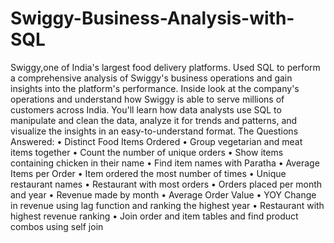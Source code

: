# Swiggy-Business-Analysis-with-SQL
Swiggy,one of India's largest food delivery platforms.
Used SQL to perform a comprehensive analysis of Swiggy's business operations and gain insights into the platform's performance.
Inside look at the company's operations and understand how Swiggy is able to serve millions of customers across India.
You'll learn how data analysts use SQL to manipulate and clean the data, analyze it for trends and patterns, and visualize the insights in an easy-to-understand format.
The Questions Answered:
•	Distinct Food Items Ordered
•	Group vegetarian and meat items together 
•	Count the number of unique orders
•	Show items containing chicken in their name
•	Find item names with Paratha
•	Average Items per Order
•	Item ordered the most number of times
•	Unique restaurant names 
•	Restaurant with most orders
•	Orders placed per month and year
•	Revenue made by month
•	Average Order Value
•	YOY Change in revenue using lag function and ranking the highest year
•	Restaurant with highest revenue ranking
•	Join order and item tables and find product combos using self join



